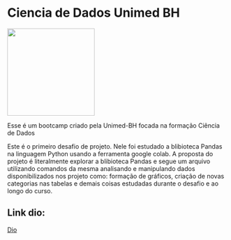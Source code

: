 # Ciencia de Dados Unimed BH

<img src="https://hermes.digitalinnovation.one/tracks/342f7392-a8b5-421f-bea9-d29f1fd8aae9.png" alt="" width="200"/>

Esse é um bootcamp criado pela Unimed-BH focada na formação Ciência de Dados

Este é o primeiro desafio de projeto.
Nele foi estudado a blibioteca Pandas na linguagem Python usando a ferramenta google colab.
A proposta do projeto é literalmente explorar a blibioteca Pandas e segue um arquivo utilizando comandos da mesma analisando e manipulando dados disponibilizados nos projeto como: formação de gráficos, criação de novas categorias nas tabelas e demais coisas estudadas durante o desafio e ao longo do curso.

## Link dio:
[Dio](https://web.dio.me/home)
